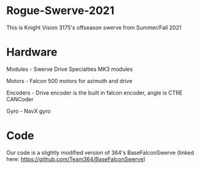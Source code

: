 # Rogue-Swerve-2021

This is Knight Vision 3175's offseason swerve from Summer/Fall 2021

# Hardware

Modules - Swerve Drive Specialties MK3 modules

Motors - Falcon 500 motors for azimuth and drive

Encoders - Drive encoder is the built in falcon encoder, angle is CTRE CANCoder

Gyro - NavX gyro

# Code

Our code is a slightly modified version of 364's BaseFalconSwerve 
(linked here: https://github.com/Team364/BaseFalconSwerve)



